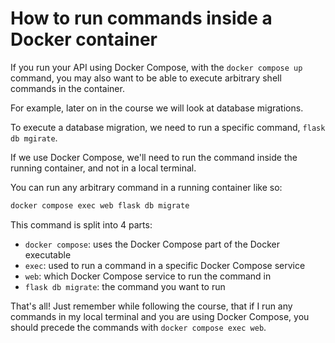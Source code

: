 # How to run commands inside a Docker container

If you run your API using Docker Compose, with the `docker compose up` command, you may also want to be able to execute arbitrary shell commands in the container.

For example, later on in the course we will look at database migrations.

To execute a database migration, we need to run a specific command, `flask db mgirate`.

If we use Docker Compose, we'll need to run the command inside the running container, and not in a local terminal.

You can run any arbitrary command in a running container like so:

```bash
docker compose exec web flask db migrate
```

This command is split into 4 parts:

- `docker compose`: uses the Docker Compose part of the Docker executable
- `exec`: used to run a command in a specific Docker Compose service
- `web`: which Docker Compose service to run the command in
- `flask db migrate`: the command you want to run

That's all! Just remember while following the course, that if I run any commands in my local terminal and you are using Docker Compose, you should precede the commands with `docker compose exec web`.
